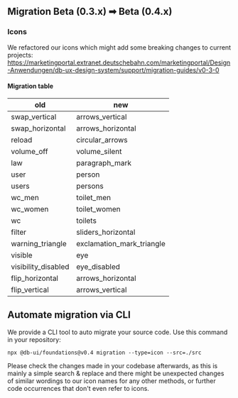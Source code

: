 <!--
SPDX-FileCopyrightText: 2025 DB Systel GmbH

SPDX-License-Identifier: Apache-2.0
-->

## Migration Beta (0.3.x) ➡ Beta (0.4.x)

### Icons

We refactored our icons which might add some breaking changes to current projects: <https://marketingportal.extranet.deutschebahn.com/marketingportal/Design-Anwendungen/db-ux-design-system/support/migration-guides/v0-3-0>

#### Migration table

| old                 | new                       |
| ------------------- | ------------------------- |
| swap_vertical       | arrows_vertical           |
| swap_horizontal     | arrows_horizontal         |
| reload              | circular_arrows           |
| volume_off          | volume_silent             |
| law                 | paragraph_mark            |
| user                | person                    |
| users               | persons                   |
| wc_men              | toilet_men                |
| wc_women            | toilet_women              |
| wc                  | toilets                   |
| filter              | sliders_horizontal        |
| warning_triangle    | exclamation_mark_triangle |
| visible             | eye                       |
| visibility_disabled | eye_disabled              |
| flip_horizontal     | arrows_horizontal         |
| flip_vertical       | arrows_vertical           |

## Automate migration via CLI

We provide a CLI tool to auto migrate your source code. Use this command in your repository:

```shell
npx @db-ui/foundations@v0.4 migration --type=icon --src=./src
```

Please check the changes made in your codebase afterwards, as this is mainly a simple search & replace and there might be unexpected changes of similar wordings to our icon names for any other methods, or further code occurrences that don't even refer to icons.
